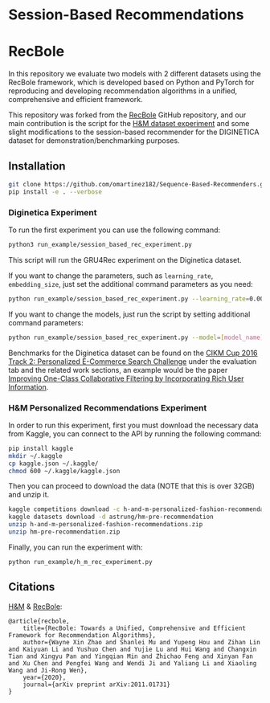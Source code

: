 
# Session-Based Recommendations
# RecBole

[HomePage]: https://recbole.io/

In this repository we evaluate two models with 2 different datasets using the RecBole framework, which is developed based on Python and PyTorch for reproducing and developing recommendation algorithms in a unified, comprehensive and efficient framework.

This repository was forked from the [RecBole](https://github.com/RUCAIBox/RecBole) GitHub repository, and our main contribution is the script for the [H&M dataset experiment](https://github.com/omartinez182/Sequence-Based-Recommenders/blob/main/run_example/h_m_rec_experiment.py) and some slight modifications to the session-based recommender for the DIGINETICA dataset for demonstration/benchmarking purposes.


## Installation

```bash
git clone https://github.com/omartinez182/Sequence-Based-Recommenders.git && cd Sequence-Based-Recommenders
pip install -e . --verbose
```


### Diginetica Experiment
To run the first experiment you can use the following command:

```bash
python3 run_example/session_based_rec_experiment.py
```

This script will run the GRU4Rec experiment on the Diginetica dataset.

If you want to change the parameters, such as ``learning_rate``, ``embedding_size``, just set the additional command
parameters as you need:

```bash
python run_example/session_based_rec_experiment.py --learning_rate=0.0001 --embedding_size=128
```

If you want to change the models, just run the script by setting additional command parameters:

```bash
python run_example/session_based_rec_experiment.py --model=[model_name]
```

Benchmarks for the Diginetica dataset can be found on the [CIKM Cup 2016 Track 2: Personalized E-Commerce Search Challenge](https://competitions.codalab.org/competitions/11161#learn_the_details-evaluation) under the evaluation tab and the related work sections, an example would be the paper [Improving One-Class Collaborative Filtering by Incorporating Rich User Information](http://citeseerx.ist.psu.edu/viewdoc/download?doi=10.1.1.228.7135&rep=rep1&type=pdf).


### H&M Personalized Recommendations Experiment

In order to run this experiment, first you must download the necessary data from Kaggle, you can connect to the API by running the following command:

```bash
pip install kaggle
mkdir ~/.kaggle
cp kaggle.json ~/.kaggle/
chmod 600 ~/.kaggle/kaggle.json
```
Then you can proceed to download the data (NOTE that this is over 32GB) and unzip it.

```bash
kaggle competitions download -c h-and-m-personalized-fashion-recommendations
kaggle datasets download -d astrung/hm-pre-recommendation
unzip h-and-m-personalized-fashion-recommendations.zip
unzip hm-pre-recommendation.zip
```
Finally, you can run the experiment with:

```bash
python run_example/h_m_rec_experiment.py
```


## Citations
[H&M](https://www.kaggle.com/competitions/h-and-m-personalized-fashion-recommendations/code?competitionId=31254&searchQuery=sequence) & 
[RecBole](https://arxiv.org/abs/2011.01731):
```
@article{recbole,
    title={RecBole: Towards a Unified, Comprehensive and Efficient Framework for Recommendation Algorithms},
    author={Wayne Xin Zhao and Shanlei Mu and Yupeng Hou and Zihan Lin and Kaiyuan Li and Yushuo Chen and Yujie Lu and Hui Wang and Changxin Tian and Xingyu Pan and Yingqian Min and Zhichao Feng and Xinyan Fan and Xu Chen and Pengfei Wang and Wendi Ji and Yaliang Li and Xiaoling Wang and Ji-Rong Wen},
    year={2020},
    journal={arXiv preprint arXiv:2011.01731}
}
```
